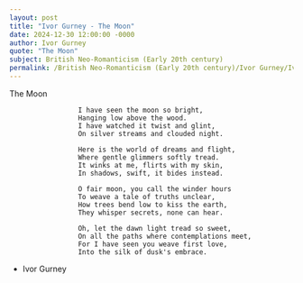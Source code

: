 ```yaml
---
layout: post
title: "Ivor Gurney - The Moon"
date: 2024-12-30 12:00:00 -0000
author: Ivor Gurney
quote: "The Moon"
subject: British Neo-Romanticism (Early 20th century)
permalink: /British Neo-Romanticism (Early 20th century)/Ivor Gurney/Ivor Gurney - The Moon
---
```


The Moon

                     I have seen the moon so bright,
                     Hanging low above the wood.
                     I have watched it twist and glint,
                     On silver streams and clouded night.
                     
                     Here is the world of dreams and flight,
                     Where gentle glimmers softly tread.
                     It winks at me, flirts with my skin,
                     In shadows, swift, it bides instead.
                     
                     O fair moon, you call the winder hours
                     To weave a tale of truths unclear,
                     How trees bend low to kiss the earth,
                     They whisper secrets, none can hear.
                     
                     Oh, let the dawn light tread so sweet,
                     On all the paths where contemplations meet,
                     For I have seen you weave first love,
                     Into the silk of dusk's embrace.

- Ivor Gurney
